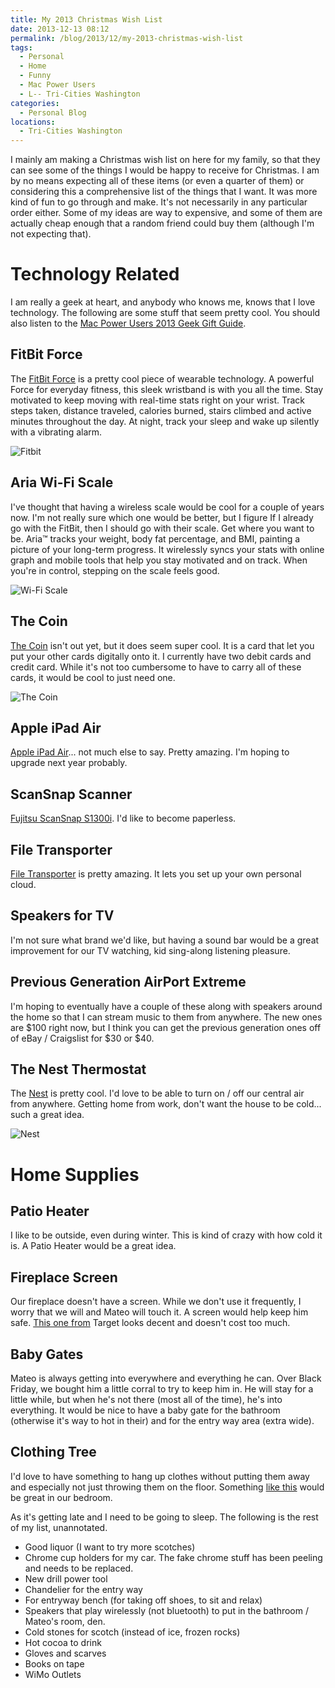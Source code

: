 ```yaml
---
title: My 2013 Christmas Wish List
date: 2013-12-13 08:12
permalink: /blog/2013/12/my-2013-christmas-wish-list
tags:
  - Personal
  - Home
  - Funny
  - Mac Power Users
  - L-- Tri-Cities Washington
categories:
  - Personal Blog
locations: 
  - Tri-Cities Washington
---
```


I mainly am making a Christmas wish list on here for my family, so that they can see some of the things I would be happy to receive for Christmas. I am by no means expecting all of these items (or even a quarter of them) or considering this a comprehensive list of the things that I want. It was more kind of fun to go through and make. It's not necessarily in any particular order either. Some of my ideas are way to expensive, and some of them are actually cheap enough that a random friend could buy them (although I'm not expecting that).

# Technology Related

I am really a geek at heart, and anybody who knows me, knows that I love technology. The following are some stuff that seem pretty cool. You should also listen to the [Mac Power Users 2013 Geek Gift Guide][1].

   [1]: http://www.macpowerusers.com/2013/11/24/mac-power-users-165-2013-geek-gift-guide/

## FitBit Force

The [FitBit Force][2] is a pretty cool piece of wearable technology. A powerful Force for everyday fitness, this sleek wristband is with you all the time. Stay motivated to keep moving with real-time stats right on your wrist. Track steps taken, distance traveled, calories burned, stairs climbed and active minutes throughout the day. At night, track your sleep and wake up silently with a vibrating alarm.

   [2]: http://www.fitbit.com/force

![Fitbit][3]

   [3]: /assets/media/wishlist-fitbit.jpg

## Aria Wi-Fi Scale

I've thought that having a wireless scale would be cool for a couple of years now. I'm not really sure which one would be better, but I figure If I already go with the FitBit, then I should go with their scale. Get where you want to be. Aria™ tracks your weight, body fat percentage, and BMI, painting a picture of your long-term progress. It wirelessly syncs your stats with online graph and mobile tools that help you stay motivated and on track. When you're in control, stepping on the scale feels good.

![Wi-Fi Scale][4]

   [4]: /assets/media/wishlist-wif-fi-scale.jpg

## The Coin

[The Coin][5] isn't out yet, but it does seem super cool. It is a card that let you put your other cards digitally onto it. I currently have two debit cards and credit card. While it's not too cumbersome to have to carry all of these cards, it would be cool to just need one.

   [5]: https://onlycoin.com

![The Coin][6]

   [6]: /assets/media/wishlist-coin.png

## Apple iPad Air

[Apple iPad Air][7]... not much else to say. Pretty amazing. I'm hoping to upgrade next year probably.

   [7]: http://www.apple.com/ipad-air/

## ScanSnap Scanner

[Fujitsu ScanSnap S1300i][8]. I'd like to become paperless.

   [8]: http://www.fujitsu.com/us/services/computing/peripherals/scanners/scansnap/s1300i.html

## File Transporter

[File Transporter][9] is pretty amazing. It lets you set up your own personal cloud.

   [9]: http://www.filetransporter.com/learn-more/

## Speakers for TV

I'm not sure what brand we'd like, but having a sound bar would be a great improvement for our TV watching, kid sing-along listening pleasure.

## Previous Generation AirPort Extreme

I'm hoping to eventually have a couple of these along with speakers around the home so that I can stream music to them from anywhere. The new ones are $100 right now, but I think you can get the previous generation ones off of eBay / Craigslist for $30 or $40.

## The Nest Thermostat

The [Nest][10] is pretty cool. I'd love to be able to turn on / off our central air from anywhere. Getting home from work, don't want the house to be cold... such a great idea.

   [10]: https://nest.com/thermostat/life-with-nest-thermostat/

![Nest][11]

   [11]: /assets/media/wishlist-nest.png

# Home Supplies

## Patio Heater

I like to be outside, even during winter. This is kind of crazy with how cold it is. A Patio Heater would be a great idea.

## Fireplace Screen

Our fireplace doesn't have a screen. While we don't use it frequently, I worry that we will and Mateo will touch it. A screen would help keep him safe. [This one from][12] Target looks decent and doesn't cost too much.

   [12]: http://www.target.com/p/threshold-fire-screen-black/-/A-14105058#prodSlot=medium_1_5&term=fireplace+screen

## Baby Gates

Mateo is always getting into everywhere and everything he can. Over Black Friday, we bought him a little corral to try to keep him in. He will stay for a little while, but when he's not there (most all of the time), he's into everything. It would be nice to have a baby gate for the bathroom (otherwise it's way to hot in their) and for the entry way area (extra wide).

## Clothing Tree

I'd love to have something to hang up clothes without putting them away and especially not just throwing them on the floor. Something [like this][13] would be great in our bedroom.

   [13]: http://www.ebay.com/itm/like/231108609223?lpid=82

As it's getting late and I need to be going to sleep. The following is the rest of my list, unannotated.

  * Good liquor (I want to try more scotches)
  * Chrome cup holders for my car. The fake chrome stuff has been peeling and needs to be replaced.
  * New drill power tool
  * Chandelier for the entry way
  * For entryway bench (for taking off shoes, to sit and relax)
  * Speakers that play wirelessly (not bluetooth) to put in the bathroom / Mateo's room, den.
  * Cold stones for scotch (instead of ice, frozen rocks)
  * Hot cocoa to drink
  * Gloves and scarves
  * Books on tape
  * WiMo Outlets


